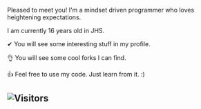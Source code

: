 Pleased to meet you! I'm a mindset driven programmer who loves heightening expectations.

I am currently 16 years old in JHS.

✔ You will see some interesting stuff in my profile.

👌 You will see some cool forks I can find.

👍 Feel free to use my code. Just learn from it. :)

![Visitors](https://komarev.com/ghpvc/?username=Fizzify&color=blueviolet)
---

</details>
